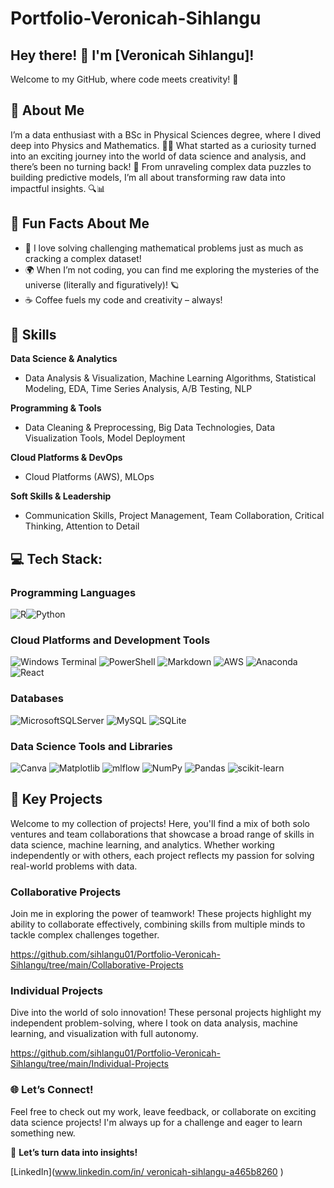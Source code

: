 # Portfolio-Veronicah-Sihlangu

## Hey there! 👋 I'm [Veronicah Sihlangu]!

Welcome to my GitHub, where code meets creativity! 🚀

## 🌟 About Me

I’m a data enthusiast with a BSc in Physical Sciences degree, where I dived deep into Physics and Mathematics. 🔭🧠 What started as a curiosity turned into an exciting journey into the world of data science and analysis, and there’s been no turning back! 🚀 From unraveling complex data puzzles to building predictive models, I’m all about transforming raw data into impactful insights. 🔍📊


## 🎯 Fun Facts About Me
- 🧲 I love solving challenging mathematical problems just as much as cracking a complex dataset!
- 🌍 When I’m not coding, you can find me exploring the mysteries of the universe (literally and figuratively)! 🪐
- ☕ Coffee fuels my code and creativity – always!

## 💼 Skills

**Data Science & Analytics**

- Data Analysis & Visualization, Machine Learning Algorithms, Statistical Modeling, EDA, Time Series Analysis, A/B Testing, NLP

**Programming & Tools**

- Data Cleaning & Preprocessing, Big Data Technologies, Data Visualization Tools, Model Deployment

**Cloud Platforms & DevOps**

- Cloud Platforms (AWS), MLOps

**Soft Skills & Leadership**

- Communication Skills, Project Management, Team Collaboration, Critical Thinking, Attention to Detail

## 💻 Tech Stack:

### Programming Languages

![R](https://img.shields.io/badge/r-%23276DC3.svg?style=for-the-badge&logo=r&logoColor=white)![Python](https://img.shields.io/badge/python-3670A0?style=for-the-badge&logo=python&logoColor=ffdd54) 

### Cloud Platforms and Development Tools

![Windows Terminal](https://img.shields.io/badge/Windows%20Terminal-%234D4D4D.svg?style=for-the-badge&logo=windows-terminal&logoColor=white) ![PowerShell](https://img.shields.io/badge/PowerShell-%235391FE.svg?style=for-the-badge&logo=powershell&logoColor=white) ![Markdown](https://img.shields.io/badge/markdown-%23000000.svg?style=for-the-badge&logo=markdown&logoColor=white) ![AWS](https://img.shields.io/badge/AWS-%23FF9900.svg?style=for-the-badge&logo=amazon-aws&logoColor=white) ![Anaconda](https://img.shields.io/badge/Anaconda-%2344A833.svg?style=for-the-badge&logo=anaconda&logoColor=white) ![React](https://img.shields.io/badge/react-%2320232a.svg?style=for-the-badge&logo=react&logoColor=%2361DAFB) 

### Databases

![MicrosoftSQLServer](https://img.shields.io/badge/Microsoft%20SQL%20Server-CC2927?style=for-the-badge&logo=microsoft%20sql%20server&logoColor=white) ![MySQL](https://img.shields.io/badge/mysql-4479A1.svg?style=for-the-badge&logo=mysql&logoColor=white) ![SQLite](https://img.shields.io/badge/sqlite-%2307405e.svg?style=for-the-badge&logo=sqlite&logoColor=white) 

### Data Science Tools and Libraries

![Canva](https://img.shields.io/badge/Canva-%2300C4CC.svg?style=for-the-badge&logo=Canva&logoColor=white) ![Matplotlib](https://img.shields.io/badge/Matplotlib-%23ffffff.svg?style=for-the-badge&logo=Matplotlib&logoColor=black) ![mlflow](https://img.shields.io/badge/mlflow-%23d9ead3.svg?style=for-the-badge&logo=numpy&logoColor=blue) ![NumPy](https://img.shields.io/badge/numpy-%23013243.svg?style=for-the-badge&logo=numpy&logoColor=white) ![Pandas](https://img.shields.io/badge/pandas-%23150458.svg?style=for-the-badge&logo=pandas&logoColor=white) ![scikit-learn](https://img.shields.io/badge/scikit--learn-%23F7931E.svg?style=for-the-badge&logo=scikit-learn&logoColor=white)

## 🚀 Key Projects
Welcome to my collection of projects! Here, you'll find a mix of both solo ventures and team collaborations that showcase a broad range of skills in data science, machine learning, and analytics. Whether working independently or with others, each project reflects my passion for solving real-world problems with data.

### Collaborative Projects

Join me in exploring the power of teamwork! These projects highlight my ability to collaborate effectively, combining skills from multiple minds to tackle complex challenges together.

https://github.com/sihlangu01/Portfolio-Veronicah-Sihlangu/tree/main/Collaborative-Projects

### Individual Projects

Dive into the world of solo innovation! These personal projects highlight my independent problem-solving, where I took on data analysis, machine learning, and visualization with full autonomy.

https://github.com/sihlangu01/Portfolio-Veronicah-Sihlangu/tree/main/Individual-Projects

### 🌐 Let’s Connect!
Feel free to check out my work, leave feedback, or collaborate on exciting data science projects! I'm always up for a challenge and eager to learn something new.


🚀 **Let’s turn data into insights!**

[LinkedIn]([www.linkedin.com/in/
veronicah-sihlangu-a465b8260](https://www.linkedin.com/in/veronicah-sihlangu-a465b8260/)
) 

